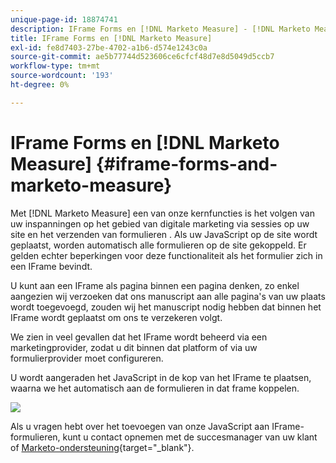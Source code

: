 ```yaml
---
unique-page-id: 18874741
description: IFrame Forms en [!DNL Marketo Measure] - [!DNL Marketo Measure] - Productdocumentatie
title: IFrame Forms en [!DNL Marketo Measure]
exl-id: fe8d7403-27be-4702-a1b6-d574e1243c0a
source-git-commit: ae5b77744d523606ce6cfcf48d7e8d5049d5ccb7
workflow-type: tm+mt
source-wordcount: '193'
ht-degree: 0%

---
```


# IFrame Forms en [!DNL Marketo Measure] {#iframe-forms-and-marketo-measure}

Met [!DNL Marketo Measure] een van onze kernfuncties is het volgen van uw inspanningen op het gebied van digitale marketing via sessies op uw site en het verzenden van formulieren . Als uw JavaScript op de site wordt geplaatst, worden automatisch alle formulieren op de site gekoppeld. Er gelden echter beperkingen voor deze functionaliteit als het formulier zich in een IFrame bevindt.

U kunt aan een IFrame als pagina binnen een pagina denken, zo enkel aangezien wij verzoeken dat ons manuscript aan alle pagina&#39;s van uw plaats wordt toegevoegd, zouden wij het manuscript nodig hebben dat binnen het IFrame wordt geplaatst om ons te verzekeren volgt.

We zien in veel gevallen dat het IFrame wordt beheerd via een marketingprovider, zodat u dit binnen dat platform of via uw formulierprovider moet configureren.

U wordt aangeraden het JavaScript in de kop van het IFrame te plaatsen, waarna we het automatisch aan de formulieren in dat frame koppelen.

![](assets/1-1.png)

Als u vragen hebt over het toevoegen van onze JavaScript aan IFrame-formulieren, kunt u contact opnemen met de succesmanager van uw klant of [Marketo-ondersteuning](https://nation.marketo.com/t5/support/ct-p/Support){target=&quot;_blank&quot;}.

